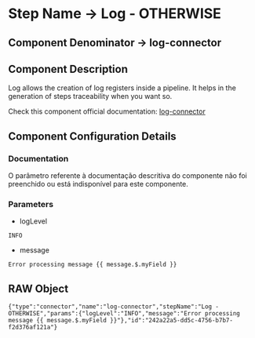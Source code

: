 # Step Name -> Log - OTHERWISE
## Component Denominator -> log-connector

## Component Description

Log allows the creation of log registers inside a pipeline. It helps in the generation of steps traceability when you want so.

Check this component official documentation: [log-connector](https://docs.digibee.com/documentation/components/tools/log "Digibee log-connector documentation")

## Component Configuration Details
### Documentation

O parâmetro referente à documentação descritiva do componente não foi preenchido ou está indisponível para este componente.

### Parameters

* logLevel
```
INFO
```

* message
```
Error processing message {{ message.$.myField }}
```


## RAW Object

```
{"type":"connector","name":"log-connector","stepName":"Log - OTHERWISE","params":{"logLevel":"INFO","message":"Error processing message {{ message.$.myField }}"},"id":"242a22a5-dd5c-4756-b7b7-f2d376af121a"}
```